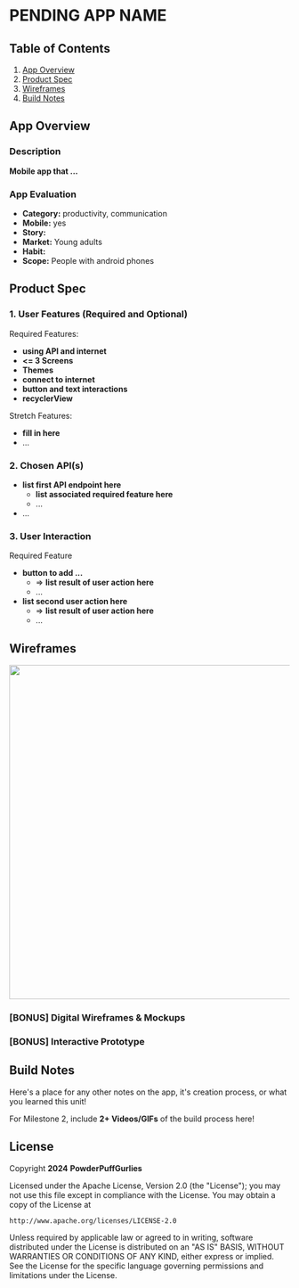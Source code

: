 # **PENDING APP NAME**

## Table of Contents

1. [App Overview](#App-Overview)
1. [Product Spec](#Product-Spec)
1. [Wireframes](#Wireframes)
1. [Build Notes](#Build-Notes)

## App Overview

### Description 

**Mobile app that ...**

### App Evaluation

<!-- Evaluation of your app across the following attributes -->

- **Category:** productivity, communication
- **Mobile:** yes
- **Story:**
- **Market:** Young adults 
- **Habit:** 
- **Scope:** People with android phones

## Product Spec

### 1. User Features (Required and Optional)

Required Features:

- **using API and internet**
- **<= 3 Screens**
- **Themes**
- **connect to internet**
- **button and text interactions**
- **recyclerView**

Stretch Features:

- **fill in here**
- ...

### 2. Chosen API(s)

- **list first API endpoint here**
  - **list associated required feature here**
  - ...
- ...

### 3. User Interaction

Required Feature

- **button to add ...**
  - => **list result of user action here**
  - ...
- **list second user action here**
  - => **list result of user action here**
  - ...

## Wireframes

<!-- Add picture of your hand sketched wireframes in this section -->
<img src="YOUR_WIREFRAME_IMAGE_URL" width=600>

### [BONUS] Digital Wireframes & Mockups

### [BONUS] Interactive Prototype

## Build Notes

Here's a place for any other notes on the app, it's creation 
process, or what you learned this unit!  

For Milestone 2, include **2+ Videos/GIFs** of the build process here!

## License

Copyright **2024** **PowderPuffGurlies**

Licensed under the Apache License, Version 2.0 (the "License");
you may not use this file except in compliance with the License.
You may obtain a copy of the License at

    http://www.apache.org/licenses/LICENSE-2.0

Unless required by applicable law or agreed to in writing, software
distributed under the License is distributed on an "AS IS" BASIS,
WITHOUT WARRANTIES OR CONDITIONS OF ANY KIND, either express or implied.
See the License for the specific language governing permissions and
limitations under the License.